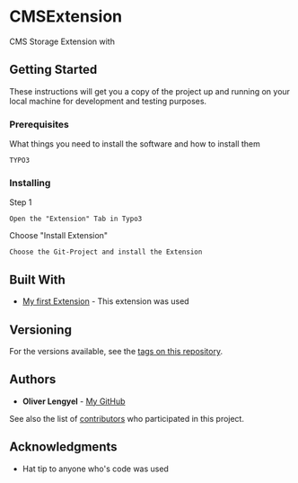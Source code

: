 # CMSExtension

CMS Storage Extension with 

## Getting Started

These instructions will get you a copy of the project up and running on your local machine for development and testing purposes.

### Prerequisites

What things you need to install the software and how to install them

```
TYPO3
```

### Installing

Step 1

```
Open the "Extension" Tab in Typo3
```

Choose "Install Extension"

```
Choose the Git-Project and install the Extension
```

## Built With

* [My first Extension](https://github.com/TYPO3-Documentation-Examples/store_inventory) - This extension was used

## Versioning

For the versions available, see the [tags on this repository](https://github.com/OliverLengyel/CMSExtension/tags). 

## Authors

* **Oliver Lengyel** - [My GitHub](https://github.com/OliverLengyel/)

See also the list of [contributors](https://github.com/your/project/contributors) who participated in this project.

## Acknowledgments

* Hat tip to anyone who's code was used


